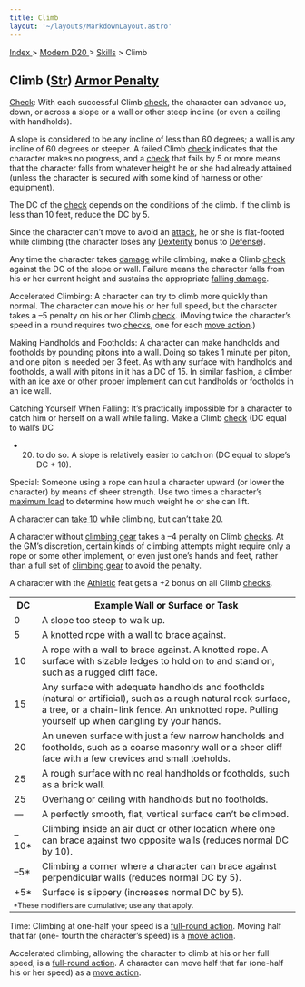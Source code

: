 ```yaml
---
title: Climb
layout: '~/layouts/MarkdownLayout.astro'
---
```


[ Index ](/) > [ Modern D20 ](/modern.d20.srd) > [Skills](/modern.d20.srd/skills) > Climb

## Climb ([Str](/modern.d20.srd/basics/ability.scores)) [Armor Penalty](/modern.d20.srd/equipment/armor.general)

[Check](/modern.d20.srd/skills/skill.basics): With each successful
Climb [check](/modern.d20.srd/skills/skill.basics), the character
can advance up, down, or across a slope or a wall or other steep incline (or
even a ceiling with handholds).

A slope is considered to be any incline of less than 60 degrees; a wall is any
incline of 60 degrees or steeper. A failed Climb
[check](/modern.d20.srd/skills/skill.basics) indicates that the
character makes no progress, and a
[check](/modern.d20.srd/skills/skill.basics) that fails by 5 or more
means that the character falls from whatever height he or she had already
attained (unless the character is secured with some kind of harness or other
equipment).

The DC of the [check](/modern.d20.srd/skills/skill.basics) depends
on the conditions of the climb. If the climb is less than 10 feet, reduce the
DC by 5.

Since the character can’t move to avoid an
[attack](/modern.d20.srd/combat/attack.roll), he or she is flat-footed while
climbing (the character loses any
[Dexterity](/modern.d20.srd/basics/ability.scores) bonus to
[Defense](/modern.d20.srd/combat/defense)).

Any time the character takes [damage](/modern.d20.srd/combat/damage) while
climbing, make a Climb [check](/modern.d20.srd/skills/skill.basics)
against the DC of the slope or wall. Failure means the character falls from
his or her current height and sustains the appropriate [falling damage](/modern.d20.srd/environment.hazards/falling).

Accelerated Climbing: A character can try to climb more quickly than normal.
The character can move his or her full speed, but the character takes a –5
penalty on his or her Climb
[check](/modern.d20.srd/skills/skill.basics). (Moving twice the
character’s speed in a round requires two
[checks](/modern.d20.srd/skills/skill.basics), one for each [move action](/modern.d20.srd/combat/move.actions).)

Making Handholds and Footholds: A character can make handholds and footholds
by pounding pitons into a wall. Doing so takes 1 minute per piton, and one
piton is needed per 3 feet. As with any surface with handholds and footholds,
a wall with pitons in it has a DC of 15. In similar fashion, a climber with an
ice axe or other proper implement can cut handholds or footholds in an ice
wall.

Catching Yourself When Falling: It’s practically impossible for a character to
catch him or herself on a wall while falling. Make a Climb
[check](/modern.d20.srd/skills/skill.basics) (DC equal to wall’s DC
+ 20) to do so. A slope is relatively easier to catch on (DC equal to slope’s
DC + 10).

Special: Someone using a rope can haul a character upward (or lower the
character) by means of sheer strength. Use two times a character’s [maximum load](/modern.d20.srd/equipment/carrying.capacity) to determine how much
weight he or she can lift.

A character can [take 10](/modern.d20.srd/skills/skill.basics)
while climbing, but can’t [take 20](/modern.d20.srd/skills/skill.basics).

A character without [climbing gear](/modern.d20.srd/equipment/survival.gear)
takes a –4 penalty on Climb
[checks](/modern.d20.srd/skills/skill.basics). At the GM’s
discretion, certain kinds of climbing attempts might require only a rope or
some other implement, or even just one’s hands and feet, rather than a full
set of [climbing gear](/modern.d20.srd/equipment/survival.gear) to avoid the
penalty.

A character with the [Athletic](/modern.d20.srd/feats/athletic) feat gets a +2
bonus on all Climb [checks](/modern.d20.srd/skills/skill.basics).


<table> <tr><th>DC</th> <th>Example Wall or Surface or Task</th></tr> <tr><td> 0</td><td> A slope too steep to walk up. </td></tr> <tr class="shaded"><td> 5</td><td> A knotted rope with a wall to brace against. </td></tr> <tr><td> 10</td><td> A rope with a wall to brace against. A knotted rope. A surface with sizable ledges to hold on to and stand on, such as a rugged cliff face. </td></tr> <tr class="shaded"><td> 15</td><td> Any surface with adequate handholds and footholds (natural or artificial), such as a rough natural rock surface, a tree, or a chain-link fence. An unknotted rope. Pulling yourself up when dangling by your hands. </td></tr> <tr><td> 20</td><td> An uneven surface with just a few narrow handholds and footholds, such as a coarse masonry wall or a sheer cliff face with a few crevices and small toeholds. </td></tr> <tr class="shaded"><td> 25</td><td> A rough surface with no real handholds or footholds, such as a brick wall. </td></tr> <tr><td> 25</td><td> Overhang or ceiling with handholds but no footholds. </td></tr> <tr class="shaded"><td>—</td><td> A perfectly smooth, flat, vertical surface can’t be climbed. </td></tr> <tr><td> –10*</td><td> Climbing inside an air duct or other location where one can brace against two opposite walls (reduces normal DC by 10). </td></tr> <tr class="shaded"><td>–5*</td><td> Climbing a corner where a character can brace against perpendicular walls (reduces normal DC by 5). </td></tr> <tr><td>+5*</td><td> Surface is slippery (increases normal DC by 5). </td></tr> <tr><td colspan="2" style="text-align: left; font-size: .8em;"> *These modifiers are cumulative; use any that apply. </td></tr> </table>



Time: Climbing at one-half your speed is a [full-round action](/modern.d20.srd/combat/full.round.actions). Moving half that far (one-
fourth the character’s speed) is a [move action](/modern.d20.srd/combat/move.actions).

Accelerated climbing, allowing the character to climb at his or her full
speed, is a [full-round action](/modern.d20.srd/combat/full.round.actions). A
character can move half that far (one-half his or her speed) as a [move action](/modern.d20.srd/combat/move.actions).


